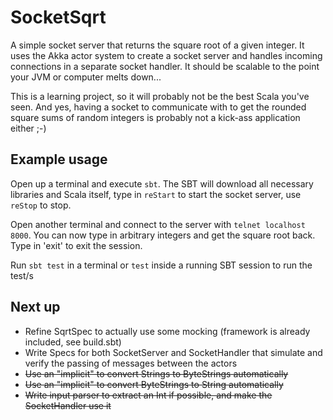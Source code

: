 # SocketSqrt

A simple socket server that returns the square root of a given integer. It uses the Akka actor system to create a socket
server and handles incoming connections in a separate socket handler. It should be scalable to the point your JVM or 
 computer melts down...

This is a learning project, so it will probably not be the best Scala you've seen. And yes, having a socket to communicate
with to get the rounded square sums of random integers is probably not a kick-ass application either ;-)

## Example usage

Open up a terminal and execute `sbt`. The SBT will download all necessary libraries and Scala itself, type in `reStart` to
start the socket server, use `reStop` to stop.

Open another terminal and connect to the server with `telnet localhost 8000`. You can now type in arbitrary integers
and get the square root back. Type in 'exit' to exit the session.

Run ``sbt test`` in a terminal or `test` inside a running SBT session to run the test/s

## Next up

 * Refine SqrtSpec to actually use some mocking (framework is already included, see build.sbt)
 * Write Specs for both SocketServer and SocketHandler that simulate and verify the passing of messages between the actors
 * <s>Use an "implicit" to convert Strings to ByteStrings automatically</s>
 * <s>Use an "implicit" to convert ByteStrings to String automatically</s>
 * <s>Write input parser to extract an Int if possible, and make the SocketHandler use it</s>
 

